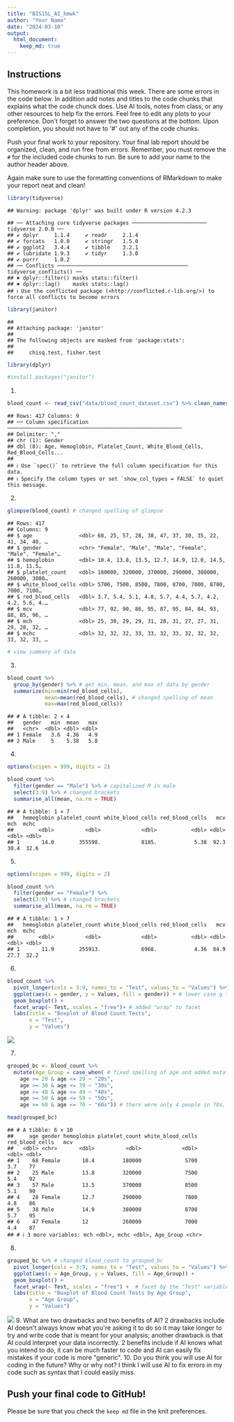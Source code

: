 ```yaml
---
title: "BIS15L_AI_hmwk"
author: "Your Name"
date: "2024-03-10"
output: 
  html_document: 
    keep_md: true
---
```




## Instructions
This homework is a bit less traditional this week. There are some errors in the code below. In addition add notes and titles to the code chunks that explains what the code chunck does. Use AI tools, notes from class, or any other resources to help fix the errors. Feel free to edit any plots to your preference. Don't forget to answer the two questions at the bottom. Upon completion, you should not have to '#' out any of the code chunks.

Push your final work to your repository. Your final lab report should be organized, clean, and run free from errors. Remember, you must remove the `#` for the included code chunks to run. Be sure to add your name to the author header above.   

Again make sure to use the formatting conventions of RMarkdown to make your report neat and clean!  



```r
library(tidyverse)
```

```
## Warning: package 'dplyr' was built under R version 4.2.3
```

```
## ── Attaching core tidyverse packages ──────────────────────── tidyverse 2.0.0 ──
## ✔ dplyr     1.1.4     ✔ readr     2.1.4
## ✔ forcats   1.0.0     ✔ stringr   1.5.0
## ✔ ggplot2   3.4.4     ✔ tibble    3.2.1
## ✔ lubridate 1.9.3     ✔ tidyr     1.3.0
## ✔ purrr     1.0.2     
## ── Conflicts ────────────────────────────────────────── tidyverse_conflicts() ──
## ✖ dplyr::filter() masks stats::filter()
## ✖ dplyr::lag()    masks stats::lag()
## ℹ Use the conflicted package (<http://conflicted.r-lib.org/>) to force all conflicts to become errors
```

```r
library(janitor)
```

```
## 
## Attaching package: 'janitor'
## 
## The following objects are masked from 'package:stats':
## 
##     chisq.test, fisher.test
```

```r
library(dplyr)
```


```r
#install.packages("janitor")
```

1.

```r
blood_count <- read_csv("data/blood_count_dataset.csv") %>% clean_names() # clean column names
```

```
## Rows: 417 Columns: 9
## ── Column specification ────────────────────────────────────────────────────────
## Delimiter: ","
## chr (1): Gender
## dbl (8): Age, Hemoglobin, Platelet_Count, White_Blood_Cells, Red_Blood_Cells...
## 
## ℹ Use `spec()` to retrieve the full column specification for this data.
## ℹ Specify the column types or set `show_col_types = FALSE` to quiet this message.
```

2. 

```r
glimpse(blood_count) # changed spelling of glimpse
```

```
## Rows: 417
## Columns: 9
## $ age               <dbl> 68, 25, 57, 28, 38, 47, 37, 30, 35, 22, 41, 34, 40, …
## $ gender            <chr> "Female", "Male", "Male", "Female", "Male", "Female"…
## $ hemoglobin        <dbl> 10.4, 13.8, 13.5, 12.7, 14.9, 12.0, 14.5, 11.8, 11.5…
## $ platelet_count    <dbl> 180000, 320000, 370000, 290000, 380000, 260000, 3800…
## $ white_blood_cells <dbl> 5700, 7500, 8500, 7800, 8700, 7000, 8700, 7000, 7100…
## $ red_blood_cells   <dbl> 3.7, 5.4, 5.1, 4.8, 5.7, 4.4, 5.7, 4.2, 4.2, 5.6, 4.…
## $ mcv               <dbl> 77, 92, 90, 86, 95, 87, 95, 84, 84, 93, 88, 85, 96, …
## $ mch               <dbl> 25, 30, 29, 29, 31, 28, 31, 27, 27, 31, 29, 28, 32, …
## $ mchc              <dbl> 32, 32, 32, 33, 33, 32, 33, 32, 32, 32, 33, 32, 33, …
```

```r
# view summary of data
```

3. 

```r
blood_count %>% 
  group_by(gender) %>% # get min, mean, and max of data by gender
  summarize(min=min(red_blood_cells),
            mean=mean(red_blood_cells), # changed spelling of mean
            max=max(red_blood_cells))
```

```
## # A tibble: 2 × 4
##   gender   min  mean   max
##   <chr>  <dbl> <dbl> <dbl>
## 1 Female   3.6  4.36   4.9
## 2 Male     5    5.38   5.8
```


4. 

```r
options(scipen = 999, digits = 2)

blood_count %>% 
  filter(gender == "Male") %>% # capitalized M in male
  select(3:9) %>% # changed brackets
  summarise_all(mean, na.rm = TRUE)
```

```
## # A tibble: 1 × 7
##   hemoglobin platelet_count white_blood_cells red_blood_cells   mcv   mch  mchc
##        <dbl>          <dbl>             <dbl>           <dbl> <dbl> <dbl> <dbl>
## 1       14.0        355598.             8185.            5.38  92.3  30.4  32.6
```

5. 

```r
options(scipen = 999, digits = 2)

blood_count %>% 
  filter(gender == "Female") %>% 
  select(3:9) %>% # changed brackets
  summarise_all(mean, na.rm = TRUE)
```

```
## # A tibble: 1 × 7
##   hemoglobin platelet_count white_blood_cells red_blood_cells   mcv   mch  mchc
##        <dbl>          <dbl>             <dbl>           <dbl> <dbl> <dbl> <dbl>
## 1       11.9        255913.             6968.            4.36  84.9  27.7  32.2
```


6. 

```r
blood_count %>%
  pivot_longer(cols = 3:9, names_to = "Test", values_to = "Values") %>% # removed brackets
  ggplot(aes(x = gender, y = Values, fill = gender)) + # lower case g for gender
  geom_boxplot() +
  facet_wrap(~ Test, scales = "free")+ # added "wrap" to facet
  labs(title = "Boxplot of Blood Count Tests",
       x = "Test",
       y = "Values")
```

![](hw15_files/figure-html/unnamed-chunk-8-1.png)<!-- -->

7. 

```r
grouped_bc <- blood_count %>%
  mutate(Age_Group = case_when( # fixed spelling of age and added mutate function
    age >= 20 & age <= 29 ~ "20s",
    age >= 30 & age <= 39 ~ "30s",
    age >= 40 & age <= 49 ~ "40s",
    age >= 50 & age <= 59 ~ "50s",
    age >= 60 & age <= 70 ~ "60s")) # there were only 4 people in 70s, so I combined it with 60s

head(grouped_bc)
```

```
## # A tibble: 6 × 10
##     age gender hemoglobin platelet_count white_blood_cells red_blood_cells   mcv
##   <dbl> <chr>       <dbl>          <dbl>             <dbl>           <dbl> <dbl>
## 1    68 Female       10.4         180000              5700             3.7    77
## 2    25 Male         13.8         320000              7500             5.4    92
## 3    57 Male         13.5         370000              8500             5.1    90
## 4    28 Female       12.7         290000              7800             4.8    86
## 5    38 Male         14.9         380000              8700             5.7    95
## 6    47 Female       12           260000              7000             4.4    87
## # ℹ 3 more variables: mch <dbl>, mchc <dbl>, Age_Group <chr>
```

8. 

```r
grouped_bc %>% # changed blood_count to grouped_bc 
  pivot_longer(cols = 3:9, names_to = "Test", values_to = "Values") %>%
  ggplot(aes(x = Age_Group, y = Values, fill = Age_Group)) +
  geom_boxplot() +
  facet_wrap(~ Test, scales = "free") +  # facet by the "Test" variable and added "~"
  labs(title = "Boxplot of Blood Count Tests by Age Group",
       x = "Age Group",
       y = "Values")
```

![](hw15_files/figure-html/unnamed-chunk-10-1.png)<!-- -->
9. What are two drawbacks and two benefits of AI?
2 drawbacks include AI doesn't always know what you're asking it to do so it may take longer to try and write code that is meant for your analysis; another drawback is that AI could interpret your data incorrectly. 2 benefits include if AI knows what you intend to do, it can be much faster to code and AI can easily fix mistakes if your code is more "generic". 
10. Do you think you will use AI for coding in the future? Why or why not?
I think I will use AI to fix errors in my code such as syntax that I could easily miss. 

## Push your final code to GitHub!
Please be sure that you check the `keep md` file in the knit preferences. 
